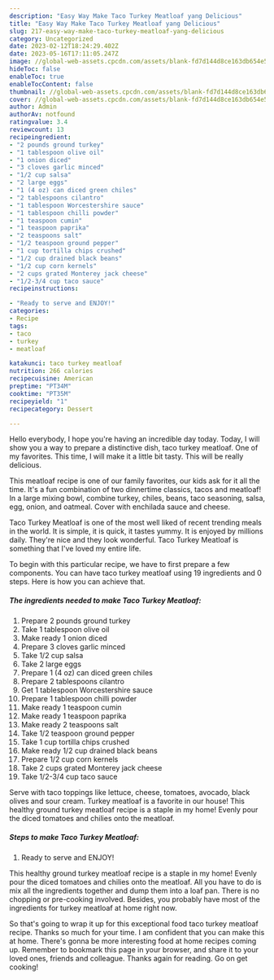 ```yaml
---
description: "Easy Way Make Taco Turkey Meatloaf yang Delicious"
title: "Easy Way Make Taco Turkey Meatloaf yang Delicious"
slug: 217-easy-way-make-taco-turkey-meatloaf-yang-delicious
category: Uncategorized
date: 2023-02-12T18:24:29.402Z
date: 2023-05-16T17:11:05.247Z
image: //global-web-assets.cpcdn.com/assets/blank-fd7d144d8ce163db654e5a02c40b08a2775adb7897d16e4062681dc7e1b2800f.png
hideToc: false
enableToc: true
enableTocContent: false
thumbnail: //global-web-assets.cpcdn.com/assets/blank-fd7d144d8ce163db654e5a02c40b08a2775adb7897d16e4062681dc7e1b2800f.png
cover: //global-web-assets.cpcdn.com/assets/blank-fd7d144d8ce163db654e5a02c40b08a2775adb7897d16e4062681dc7e1b2800f.png
author: Admin
authorAv: notfound
ratingvalue: 3.4
reviewcount: 13
recipeingredient:
- "2 pounds ground turkey"
- "1 tablespoon olive oil"
- "1 onion diced"
- "3 cloves garlic minced"
- "1/2 cup salsa"
- "2 large eggs"
- "1 (4 oz) can diced green chiles"
- "2 tablespoons cilantro"
- "1 tablespoon Worcestershire sauce"
- "1 tablespoon chilli powder"
- "1 teaspoon cumin"
- "1 teaspoon paprika"
- "2 teaspoons salt"
- "1/2 teaspoon ground pepper"
- "1 cup tortilla chips crushed"
- "1/2 cup drained black beans"
- "1/2 cup corn kernels"
- "2 cups grated Monterey jack cheese"
- "1/2-3/4 cup taco sauce"
recipeinstructions:

- "Ready to serve and ENJOY!"
categories:
- Recipe
tags:
- taco
- turkey
- meatloaf

katakunci: taco turkey meatloaf 
nutrition: 266 calories
recipecuisine: American
preptime: "PT34M"
cooktime: "PT35M"
recipeyield: "1"
recipecategory: Dessert

---
```



Hello everybody, I hope you're having an incredible day today. Today, I will show you a way to prepare a distinctive dish, taco turkey meatloaf. One of my favorites. This time, I will make it a little bit tasty. This will be really delicious.

This meatloaf recipe is one of our family favorites, our kids ask for it all the time. It&#39;s a fun combination of two dinnertime classics, tacos and meatloaf! In a large mixing bowl, combine turkey, chiles, beans, taco seasoning, salsa, egg, onion, and oatmeal. Cover with enchilada sauce and cheese.

Taco Turkey Meatloaf is one of the most well liked of recent trending meals in the world. It is simple, it is quick, it tastes yummy. It is enjoyed by millions daily. They're nice and they look wonderful. Taco Turkey Meatloaf is something that I've loved my entire life.


To begin with this particular recipe, we have to first prepare a few components. You can have taco turkey meatloaf using 19 ingredients and 0 steps. Here is how you can achieve that.

<!--inarticleads1-->

##### The ingredients needed to make Taco Turkey Meatloaf:

1. Prepare 2 pounds ground turkey
1. Take 1 tablespoon olive oil
1. Make ready 1 onion diced
1. Prepare 3 cloves garlic minced
1. Take 1/2 cup salsa
1. Take 2 large eggs
1. Prepare 1 (4 oz) can diced green chiles
1. Prepare 2 tablespoons cilantro
1. Get 1 tablespoon Worcestershire sauce
1. Prepare 1 tablespoon chilli powder
1. Make ready 1 teaspoon cumin
1. Make ready 1 teaspoon paprika
1. Make ready 2 teaspoons salt
1. Take 1/2 teaspoon ground pepper
1. Take 1 cup tortilla chips crushed
1. Make ready 1/2 cup drained black beans
1. Prepare 1/2 cup corn kernels
1. Take 2 cups grated Monterey jack cheese
1. Take 1/2-3/4 cup taco sauce


Serve with taco toppings like lettuce, cheese, tomatoes, avocado, black olives and sour cream. Turkey meatloaf is a favorite in our house! This healthy ground turkey meatloaf recipe is a staple in my home! Evenly pour the diced tomatoes and chilies onto the meatloaf. 

<!--inarticleads2-->

##### Steps to make Taco Turkey Meatloaf:


1. Ready to serve and ENJOY!

This healthy ground turkey meatloaf recipe is a staple in my home! Evenly pour the diced tomatoes and chilies onto the meatloaf. All you have to do is mix all the ingredients together and dump them into a loaf pan. There is no chopping or pre-cooking involved. Besides, you probably have most of the ingredients for turkey meatloaf at home right now. 

So that's going to wrap it up for this exceptional food taco turkey meatloaf recipe. Thanks so much for your time. I am confident that you can make this at home. There's gonna be more interesting food at home recipes coming up. Remember to bookmark this page in your browser, and share it to your loved ones, friends and colleague. Thanks again for reading. Go on get cooking!
